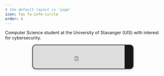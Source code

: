 ```yaml
---
# the default layout is 'page'
icon: fas fa-info-circle
order: 4
---
```


Computer Science student at the University of Stavanger (UIS) with interest for cybersecurity.

<div style="
  width:325px;
  height:76px;
  margin:auto;
  border-radius:12px;
  overflow:hidden;
  background:var(--badge-bg,#181818);
  box-shadow:0 2px 8px rgba(0,0,0,0.2);
  display:flex;
  align-items:center;
  justify-content:center;
  border: 2px solid rgba(128,128,128,0.3); 
">
  {% raw %}
  <iframe 
    title="public-badge"
    src="https://tryhackme.com/api/v2/badges/public-profile?userPublicId=3973763"
    style="width:325px; height:84px; border:none; display:block; background:transparent; margin-top:0px; margin-left:-3px;"
    scrolling="no"
    loading="lazy"
    referrerpolicy="no-referrer"
  ></iframe>
  {% endraw %}
</div>
